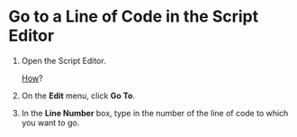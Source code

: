 
# Go to a Line of Code in the Script Editor

1. Open the Script Editor. 
    
     [How](a0640fdd-07a6-3aa9-8c39-9b53bafd485c.md)?
    
2. On the  **Edit** menu, click **Go To**.
    
3. In the  **Line Number** box, type in the number of the line of code to which you want to go.
    
